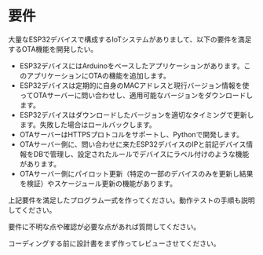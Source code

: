 # 要件

大量なESP32デバイスで構成するIoTシステムがありまして、以下の要件を満足するOTA機能を開発したい。

- ESP32デバイスにはArduinoをベースしたアプリケーションがあります。このアプリケーションにOTAの機能を追加します。
- ESP32デバイスは定期的に自身のMACアドレスと現行バージョン情報を使ってOTAサーバーに問い合わせし、適用可能なバージョンをダウンロードします。
- ESP32デバイスはダウンロードしたバージョンを適切なタイミングで更新します。失敗した場合はロールバックします。
- OTAサーバーはHTTPSプロトコルをサポートし、Pythonで開発します。
- OTAサーバー側に、問い合わせに来たESP32デバイスのIPと前記デバイス情報をDBで管理し、設定されたルールでデバイスにラベル付けのような機能があります。
- OTAサーバー側にパイロット更新（特定の一部のデバイスのみを更新し結果を検証）やスケージュール更新の機能があります。

上記要件を満足したプログラム一式を作ってください。動作テストの手順も説明してください。

要件に不明な点や確認が必要な点があれば質問してください。

コーディングする前に設計書をまず作ってレビューさせてください。
